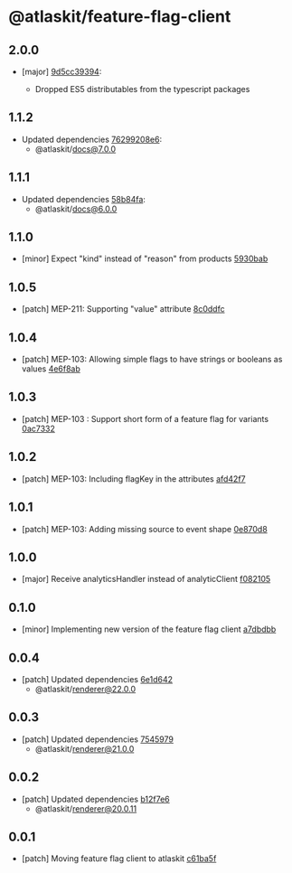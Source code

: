 # @atlaskit/feature-flag-client

## 2.0.0
- [major] [9d5cc39394](https://bitbucket.org/atlassian/atlaskit-mk-2/commits/9d5cc39394):

  - Dropped ES5 distributables from the typescript packages

## 1.1.2
- Updated dependencies [76299208e6](https://bitbucket.org/atlassian/atlaskit-mk-2/commits/76299208e6):
  - @atlaskit/docs@7.0.0

## 1.1.1
- Updated dependencies [58b84fa](https://bitbucket.org/atlassian/atlaskit-mk-2/commits/58b84fa):
  - @atlaskit/docs@6.0.0

## 1.1.0

- [minor] Expect "kind" instead of "reason" from products [5930bab](https://bitbucket.org/atlassian/atlaskit-mk-2/commits/5930bab)

## 1.0.5

- [patch] MEP-211: Supporting "value" attribute [8c0ddfc](https://bitbucket.org/atlassian/atlaskit-mk-2/commits/8c0ddfc)

## 1.0.4

- [patch] MEP-103: Allowing simple flags to have strings or booleans as values [4e6f8ab](https://bitbucket.org/atlassian/atlaskit-mk-2/commits/4e6f8ab)

## 1.0.3

- [patch] MEP-103 : Support short form of a feature flag for variants [0ac7332](https://bitbucket.org/atlassian/atlaskit-mk-2/commits/0ac7332)

## 1.0.2

- [patch] MEP-103: Including flagKey in the attributes [afd42f7](https://bitbucket.org/atlassian/atlaskit-mk-2/commits/afd42f7)

## 1.0.1

- [patch] MEP-103: Adding missing source to event shape [0e870d8](https://bitbucket.org/atlassian/atlaskit-mk-2/commits/0e870d8)

## 1.0.0

- [major] Receive analyticsHandler instead of analyticClient [f082105](https://bitbucket.org/atlassian/atlaskit-mk-2/commits/f082105)

## 0.1.0

- [minor] Implementing new version of the feature flag client [a7dbdbb](https://bitbucket.org/atlassian/atlaskit-mk-2/commits/a7dbdbb)

## 0.0.4

- [patch] Updated dependencies [6e1d642](https://bitbucket.org/atlassian/atlaskit-mk-2/commits/6e1d642)
  - @atlaskit/renderer@22.0.0

## 0.0.3

- [patch] Updated dependencies [7545979](https://bitbucket.org/atlassian/atlaskit-mk-2/commits/7545979)
  - @atlaskit/renderer@21.0.0

## 0.0.2

- [patch] Updated dependencies [b12f7e6](https://bitbucket.org/atlassian/atlaskit-mk-2/commits/b12f7e6)
  - @atlaskit/renderer@20.0.11

## 0.0.1

- [patch] Moving feature flag client to atlaskit [c61ba5f](https://bitbucket.org/atlassian/atlaskit-mk-2/commits/c61ba5f)
